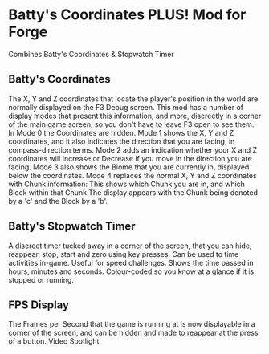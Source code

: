 # Batty's Coordinates PLUS! Mod for Forge
Combines Batty's Coordinates & Stopwatch Timer

## Batty's Coordinates
The X, Y and Z coordinates that locate the player's position in the world are normally displayed on the F3 Debug screen.
This mod has a number of display modes that present this information, and more, discreetly in a corner of the main game screen, so you don't have to leave F3 open to see them.
In Mode 0 the Coordinates are hidden.
Mode 1 shows the X, Y and Z coordinates, and it also indicates the direction that you are facing, in compass-direction terms.
Mode 2 adds an indication whether your X and Z coordinates will Increase or Decrease if you move in the direction you are facing.
Mode 3 also shows the Biome that you are currently in, displayed below the coordinates.
Mode 4 replaces the normal X, Y and Z coordinates with Chunk information:
This shows which Chunk you are in, and which Block within that Chunk
The display appears with the Chunk being denoted by a 'c' and the Block by a 'b'.

## Batty's Stopwatch Timer

A discreet timer tucked away in a corner of the screen, that you can hide, reappear, stop, start and zero using key presses.
Can be used to time activities in-game. Useful for speed challenges.
Shows the time passed in hours, minutes and seconds.
Colour-coded so you know at a glance if it is stopped or running.

## FPS Display
The Frames per Second that the game is running at is now displayable in a corner of the screen, and can be hidden and made to reappear at the press of a button.
Video Spotlight

